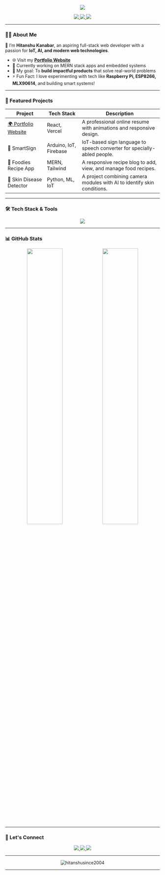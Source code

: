 <!-- Cover Banner -->
<p align="center">
  <img src="https://readme-typing-svg.herokuapp.com?font=Montserrat&size=32&duration=3000&color=00BFFF&center=true&vCenter=true&lines=Hi+%F0%9F%91%8B%2C+I'm+Hitanshu+Kanabar;Full+Stack+Web+Developer;IoT+%2B+AI+Innovator;Tech+Enthusiast+%F0%9F%A7%AC" />
</p>

<p align="center">
  <a href="https://portfolio-teal-one-87.vercel.app/" target="_blank">
    <img src="https://img.shields.io/badge/Visit My Portfolio-000000?style=for-the-badge&logo=vercel&logoColor=white" />
  </a>
  <a href="https://www.linkedin.com/in/hitanshu-kanabar/" target="_blank">
    <img src="https://img.shields.io/badge/LinkedIn-blue?style=for-the-badge&logo=linkedin&logoColor=white" />
  </a>
  <a href="mailto:your-email@example.com">
    <img src="https://img.shields.io/badge/Email-D14836?style=for-the-badge&logo=gmail&logoColor=white" />
  </a>
</p>

---

### 👨‍💻 About Me

🚀 I’m **Hitanshu Kanabar**, an aspiring full-stack web developer with a passion for **IoT, AI, and modern web technologies**.

- 🌐 Visit my **[Portfolio Website](https://portfolio-teal-one-87.vercel.app/)**  
- 🔭 Currently working on MERN stack apps and embedded systems  
- 🎯 My goal: To **build impactful products** that solve real-world problems  
- ⚡ Fun Fact: I love experimenting with tech like **Raspberry Pi, ESP8266, MLX90614**, and building smart systems!

---

### 💼 Featured Projects

| Project | Tech Stack | Description |
|--------|------------|-------------|
| [🌍 Portfolio Website](https://portfolio-teal-one-87.vercel.app/) | React, Vercel | A professional online resume with animations and responsive design. |
| 🧠 SmartSign | Arduino, IoT, Firebase | IoT-based sign language to speech converter for specially-abled people. |
| 🍲 Foodies Recipe App | MERN, Tailwind | A responsive recipe blog to add, view, and manage food recipes. |
| 📸 Skin Disease Detector | Python, ML, IoT | A project combining camera modules with AI to identify skin conditions. |

---

### 🛠️ Tech Stack & Tools

<p align="center">
  <img src="https://skillicons.dev/icons?i=js,ts,html,css,react,nodejs,express,mongodb,python,arduino,firebase,vercel,github,vscode" />
</p>

---

### 📊 GitHub Stats

<p align="center">
  <img src="https://github-readme-stats.vercel.app/api?username=hitanshusince2004&show_icons=true&theme=tokyonight&include_all_commits=true&count_private=true&hide_border=true&border_radius=10" width="48%" />
  <img src="https://github-readme-streak-stats.herokuapp.com/?user=hitanshusince2004&theme=tokyonight&hide_border=true&border_radius=10" width="48%" />
</p>

---

### 🚀 Let's Connect

<div align="center">
  <a href="https://portfolio-teal-one-87.vercel.app/" target="_blank">
    <img src="https://img.shields.io/badge/🌐 Portfolio-000?style=for-the-badge" />
  </a>
  <a href="https://www.linkedin.com/in/hitanshu-kanabar/" target="_blank">
    <img src="https://img.shields.io/badge/LinkedIn-0077B5?style=for-the-badge&logo=linkedin&logoColor=white" />
  </a>
  <a href="mailto:your-email@example.com">
    <img src="https://img.shields.io/badge/Gmail-D14836?style=for-the-badge&logo=gmail&logoColor=white" />
  </a>
</div>

---

<p align="center">
  <img src="https://komarev.com/ghpvc/?username=hitanshusince2004&label=Profile%20Views&color=blueviolet&style=flat" alt="hitanshusince2004" />
</p>

---

<!-- End -->

